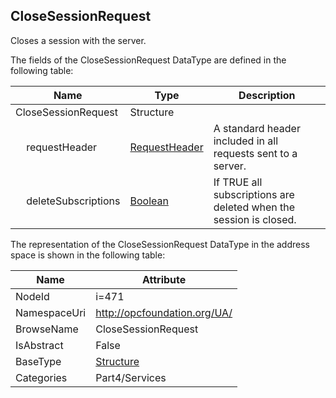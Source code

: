 <!-- datatype -->
## CloseSessionRequest
Closes a session with the server.  
<!-- end of description -->
The fields of the CloseSessionRequest DataType are defined in the following table:  

|Name|Type|Description|
|---|---|---|
|CloseSessionRequest|Structure||
|&nbsp;&nbsp;&nbsp;&nbsp;requestHeader|[RequestHeader](../../../Part4/Services/RequestHeader/readme.md)|A standard header included in all requests sent to a server.|
|&nbsp;&nbsp;&nbsp;&nbsp;deleteSubscriptions|[Boolean](../../../Part3/DataTypes/Boolean/readme.md)|If TRUE all subscriptions are deleted when the session is closed.|

The representation of the CloseSessionRequest DataType in the address space is shown in the following table:  

|Name|Attribute|
|---|---|
|NodeId|i=471|
|NamespaceUri|http://opcfoundation.org/UA/|
|BrowseName|CloseSessionRequest|
|IsAbstract|False|
|BaseType|[Structure](../../../Part3/DataTypes/Structure/readme.md)|
|Categories|Part4/Services|

